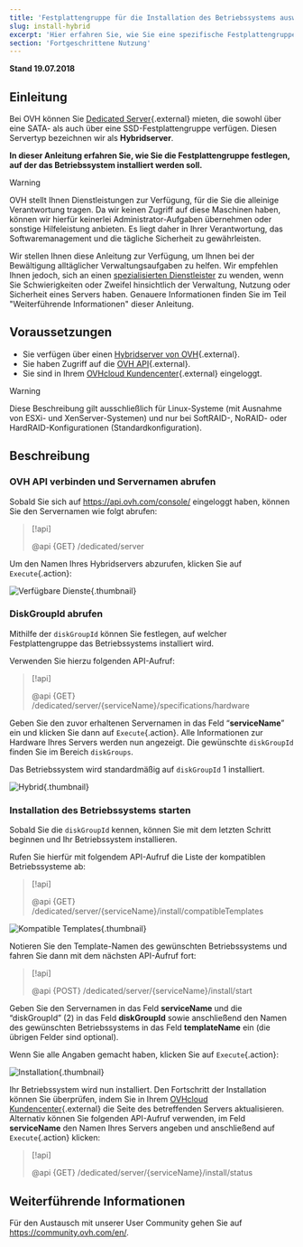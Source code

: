 ```yaml
---
title: 'Festplattengruppe für die Installation des Betriebssystems auswählen'
slug: install-hybrid
excerpt: 'Hier erfahren Sie, wie Sie eine spezifische Festplattengruppe für die Installation Ihres Betriebssystems auswählen.'
section: 'Fortgeschrittene Nutzung'
---
```


**Stand 19.07.2018**

## Einleitung

Bei OVH können Sie [Dedicated Server](https://www.ovh.de/dedicated_server/){.external} mieten, die sowohl über eine SATA- als auch über eine SSD-Festplattengruppe verfügen. Diesen Servertyp bezeichnen wir als **Hybridserver**.

**In dieser Anleitung erfahren Sie, wie Sie die Festplattengruppe festlegen, auf der das Betriebssystem installiert werden soll.**

> [!warning]
> 
> OVH stellt Ihnen Dienstleistungen zur Verfügung, für die Sie die alleinige Verantwortung tragen. Da wir keinen Zugriff auf diese Maschinen haben, können wir hierfür keinerlei Administrator-Aufgaben übernehmen oder sonstige Hilfeleistung anbieten. Es liegt daher in Ihrer Verantwortung, das Softwaremanagement und die tägliche Sicherheit zu gewährleisten.
> 
> Wir stellen Ihnen diese Anleitung zur Verfügung, um Ihnen bei der Bewältigung alltäglicher Verwaltungsaufgaben zu helfen. Wir empfehlen Ihnen jedoch, sich an einen [spezialisierten Dienstleister](https://partner.ovhcloud.com/de/directory/) zu wenden, wenn Sie Schwierigkeiten oder Zweifel hinsichtlich der Verwaltung, Nutzung oder Sicherheit eines Servers haben. Genauere Informationen finden Sie im Teil "Weiterführende Informationen" dieser Anleitung.
>

## Voraussetzungen

* Sie verfügen über einen [Hybridserver von OVH](https://www.ovh.de/dedicated_server/){.external}.
* Sie haben Zugriff auf die [OVH API](https://api.ovh.com/console/){.external}.
* Sie sind in Ihrem [OVHcloud Kundencenter](https://www.ovh.com/auth/?action=gotomanager&from=https://www.ovh.de/&ovhSubsidiary=de){.external} eingeloggt.

> [!warning]
>
> Diese Beschreibung gilt ausschließlich für Linux-Systeme (mit Ausnahme von ESXi- und XenServer-Systemen) und nur bei SoftRAID-, NoRAID- oder HardRAID-Konfigurationen (Standardkonfiguration).
> 

## Beschreibung

### OVH API verbinden und Servernamen abrufen

Sobald Sie sich auf <https://api.ovh.com/console/> eingeloggt haben, können Sie den Servernamen wie folgt abrufen:

> [!api]
>
> @api {GET} /dedicated/server
> 

Um den Namen Ihres Hybridservers abzurufen, klicken Sie auf `Execute`{.action}:

![Verfügbare Dienste](images/services-01.png){.thumbnail}

### DiskGroupId abrufen

Mithilfe der `diskGroupId` können Sie festlegen, auf welcher Festplattengruppe das Betriebssystems installiert wird. 

Verwenden Sie hierzu folgenden API-Aufruf:

> [!api]
>
> @api {GET} /dedicated/server/{serviceName}/specifications/hardware
> 

Geben Sie den zuvor erhaltenen Servernamen in das Feld “**serviceName**” ein und klicken Sie dann auf `Execute`{.action}. Alle Informationen zur Hardware Ihres Servers werden nun angezeigt. Die gewünschte `diskGroupId` finden Sie im Bereich `diskGroups`.

Das Betriebssystem wird standardmäßig auf `diskGroupId` 1 installiert.

![Hybrid](images/hybrid-01.png){.thumbnail}

### Installation des Betriebssystems starten

Sobald Sie die `diskGroupId` kennen, können Sie mit dem letzten Schritt beginnen und Ihr Betriebssystem installieren.

Rufen Sie hierfür mit folgendem API-Aufruf die Liste der kompatiblen Betriebssysteme ab:

> [!api]
>
> @api {GET} /dedicated/server/{serviceName}/install/compatibleTemplates
> 

![Kompatible Templates](images/templates-01.png){.thumbnail}

Notieren Sie den Template-Namen des gewünschten Betriebssystems und fahren Sie dann mit dem nächsten API-Aufruf fort:

> [!api]
>
> @api {POST} /dedicated/server/{serviceName}/install/start
> 

Geben Sie den Servernamen in das Feld **serviceName** und die “diskGroupId” (2) in das Feld **diskGroupId** sowie anschließend den Namen des gewünschten Betriebssystems in das Feld **templateName** ein (die übrigen Felder sind optional).

Wenn Sie alle Angaben gemacht haben, klicken Sie auf `Execute`{.action}:

![Installation](images/install-01.png){.thumbnail}

Ihr Betriebssystem wird nun installiert. Den Fortschritt der Installation können Sie überprüfen, indem Sie in Ihrem [OVHcloud Kundencenter](https://www.ovh.com/auth/?action=gotomanager&from=https://www.ovh.de/&ovhSubsidiary=de){.external} die Seite des betreffenden Servers aktualisieren. Alternativ können Sie folgenden API-Aufruf verwenden, im Feld **serviceName** den Namen Ihres Servers angeben und anschließend auf `Execute`{.action} klicken:

> [!api]
>
> @api {GET} /dedicated/server/{serviceName}/install/status
> 

## Weiterführende Informationen

Für den Austausch mit unserer User Community gehen Sie auf <https://community.ovh.com/en/>.
